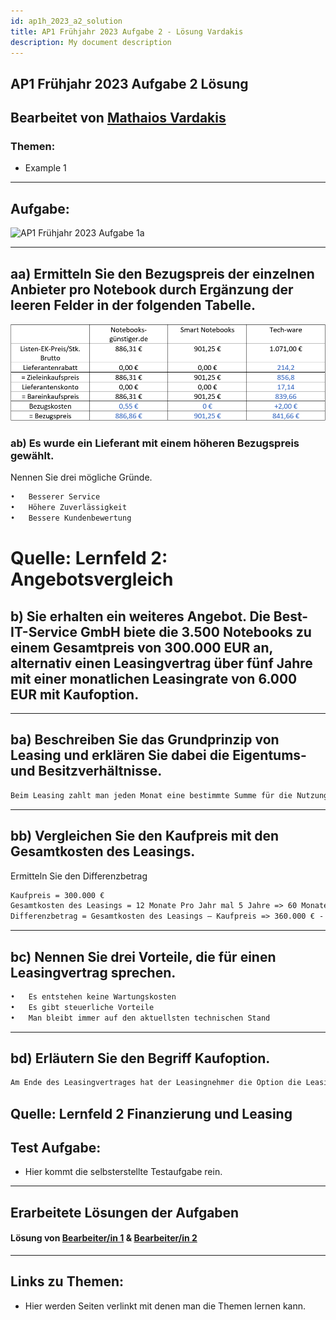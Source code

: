 ```yaml
---
id: ap1h_2023_a2_solution
title: AP1 Frühjahr 2023 Aufgabe 2 - Lösung Vardakis
description: My document description
---
```


## AP1 Frühjahr 2023 Aufgabe 2 Lösung 

## Bearbeitet von [Mathaios Vardakis](<../../../user/Auszubildende Michel/vardakis.md>)

### Themen:

- Example 1

---

## Aufgabe:

![AP1 Frühjahr 2023 Aufgabe 1a](img/AP1/2023/AP1_2023_Frühjahr-a2.jpg)

---

## aa) Ermitteln Sie den Bezugspreis der einzelnen Anbieter pro Notebook durch Ergänzung der leeren Felder in der folgenden Tabelle.

![AP1 Frühjahr 2023 Aufgabe 1a](img/AP1/2023/ap1f_2023/solution/AP1f_2023_a2_aa_solution.png)

### ab) Es wurde ein Lieferant mit einem höheren Bezugspreis gewählt.
Nennen Sie drei mögliche Gründe.
```txt
•	Besserer Service
•	Höhere Zuverlässigkeit
•	Bessere Kundenbewertung
```

# Quelle: Lernfeld 2: Angebotsvergleich 

## b) Sie erhalten ein weiteres Angebot. Die Best-IT-Service GmbH biete die 3.500 Notebooks zu einem Gesamtpreis von 300.000 EUR an, alternativ einen Leasingvertrag über fünf Jahre mit einer monatlichen Leasingrate von 6.000 EUR mit Kaufoption.
---

## ba) Beschreiben Sie das Grundprinzip von Leasing und erklären Sie dabei die Eigentums- und Besitzverhältnisse.

```txt
Beim Leasing zahlt man jeden Monat eine bestimmte Summe für die Nutzung eines Produktes. Man ist also nicht der Eigentümer, sondern nur der Nutzer. Das Ganze wird vertraglich vereinbart und nach dem Ablauf der Leasingzeit bekommt man üblicherweise die Option das Produkt für ein festgelegten Preis zu kaufen.
```
---

## bb) Vergleichen Sie den Kaufpreis mit den Gesamtkosten des Leasings.
Ermitteln Sie den Differenzbetrag

```txt
Kaufpreis = 300.000 €
Gesamtkosten des Leasings = 12 Monate Pro Jahr mal 5 Jahre => 60 Monate mal 6.000 € pro Monat = 360.000 €
Differenzbetrag = Gesamtkosten des Leasings – Kaufpreis => 360.000 € - 300.000 € = 60.000 €

```
---

## bc) Nennen Sie drei Vorteile, die für einen Leasingvertrag sprechen.

```txt
•	Es entstehen keine Wartungskosten
•	Es gibt steuerliche Vorteile
•	Man bleibt immer auf den aktuellsten technischen Stand

```
---

## bd) Erläutern Sie den Begriff Kaufoption.

```txt
Am Ende des Leasingvertrages hat der Leasingnehmer die Option die Leasing-Ware zu einem, im Vertrag festgelegten Preis zu kaufen.
```
Quelle: Lernfeld 2 Finanzierung und Leasing
---

## Test Aufgabe:

- Hier kommt die selbsterstellte Testaufgabe rein.

----

## Erarbeitete Lösungen der Aufgaben

#### Lösung von [Bearbeiter/in 1](../AP1/2021/ap1h_2021/solution/solution_name.md)  & [Bearbeiter/in 2](../AP1/2021/ap1h_2021/solution/solution_name.md)

----

## Links zu Themen:

- Hier werden Seiten verlinkt mit denen man die Themen lernen kann.
